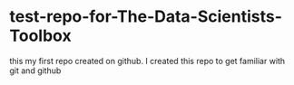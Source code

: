 test-repo-for-The-Data-Scientists-Toolbox
=========================================

this my first repo created on github. I created this repo to get familiar with git and github
